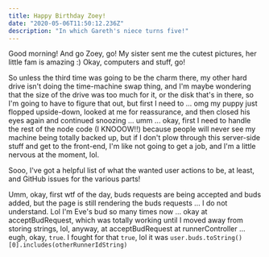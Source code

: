 ```yaml
---
title: Happy Birthday Zoey!
date: "2020-05-06T11:50:12.236Z"
description: "In which Gareth's niece turns five!"
---
```


Good morning! And go Zoey, go! My sister sent me the cutest pictures, her little fam is amazing :) Okay, computers and stuff, go!

So unless the third time was going to be the charm there, my other hard drive isn't doing the time-machine swap thing, and I'm maybe wondering that the size of the drive was too much for it, or the disk that's in there, so I'm going to have to figure that out, but first I need to ... omg my puppy just flopped upside-down, looked at me for reassurance, and then closed his eyes again and continued snoozing ... umm ... okay, first I need to handle the rest of the node code (I KNOOOW!!) because people will never see my machine being totally backed up, but if I don't plow through this server-side stuff and get to the front-end, I'm like not going to get a job, and I'm a little nervous at the moment, lol.

Sooo, I've got a helpful list of what the wanted user actions to be, at least, and GitHub issues for the various parts!

Umm, okay, first wtf of the day, buds requests are being accepted and buds added, but the page is still rendering the buds requests ... I do not understand. Lol I'm Eve's bud so many times now ... okay at acceptBudRequest, which was totally working until I moved away from storing strings, lol, anyway, at acceptBudRequest at runnerController ... eugh, okay, `true`. I fought for that `true`, lol it was `user.buds.toString()[0].includes(otherRunnerIdString)`
